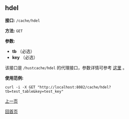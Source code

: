 ## hdel ##

**接口:** `/cache/hdel`

**方法:** `GET`

**参数:** 

*  **tb** （必选）  
*  **key** （必选）  

该接口是 `/hustcache/hdel` 的代理接口，参数详情可参考 [这里](../../hustdb/hustcache/hdel.md) 。

**使用范例:**

    curl -i -X GET "http://localhost:8082/cache/hdel?tb=test_table&key=test_key"

[上一页](../cache.md)

[回首页](../../../index.md)